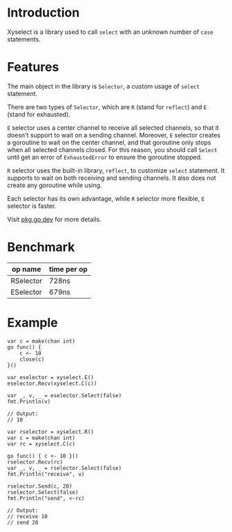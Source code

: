 # Introduction
Xyselect is a library used to call `select` with an unknown number of `case`
statements.

# Features
The main object in the library is `Selector`, a custom usage of `select`
statement.

There are two types of `Selector`, which are `R` (stand for `reflect`) and `E`
(stand for exhausted).

`E` selector uses a center channel to receive all selected channels, so that it
doesn't support to wait on a sending channel. Moreover, `E` selector creates a
goroutine to wait on the center channel, and that goroutine only stops when all
selected channels closed. For this reason, you should call `Select` until get
an error of `ExhaustedError` to ensure the goroutine stopped.

`R` selector uses the built-in library, `reflect`, to customize `select`
statement. It supports to wait on both receiving and sending channels. It also
does not create any goroutine while using.

Each selector has its own advantage, while `R` selector more flexible, `E`
selector is faster.

Visit [pkg.go.dev](https://pkg.go.dev/github.com/xybor/xyplatform/xyselect) for
more details.

# Benchmark

| op name            | time per op |
|--------------------|-------------|
| RSelector          |        728ns|
| ESelector          |        679ns|

# Example
```golang
var c = make(chan int)
go func() { 
    c <- 10
    close(c)
}()

var eselector = xyselect.E()
eselector.Recv(xyselect.C(c))

var _, v, _ = eselector.Select(false)
fmt.Println(v)

// Output:
// 10
```

```golang
var rselector = xyselect.R()
var c = make(chan int)
var rc = xyselect.C(c)

go func() { c <- 10 }()
rselector.Recv(rc)
var _, v, _ = rselector.Select(false)
fmt.Println("receive", v)

rselector.Send(c, 20)
rselector.Select(false)
fmt.Println("send", <-rc)

// Output:
// receive 10
// send 20
```

